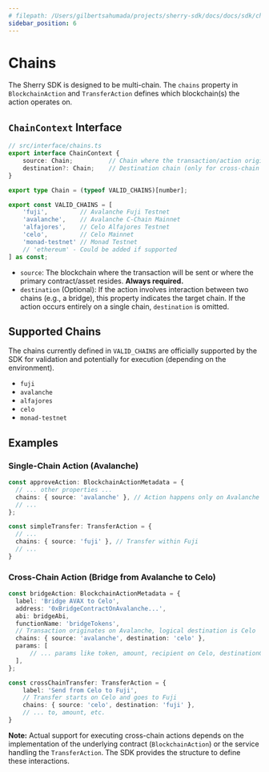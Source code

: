 ```yaml
---
# filepath: /Users/gilbertsahumada/projects/sherry-sdk/docs/docs/sdk/chains.md
sidebar_position: 6
---
```


# Chains

The Sherry SDK is designed to be multi-chain. The `chains` property in `BlockchainAction` and `TransferAction` defines which blockchain(s) the action operates on.

## `ChainContext` Interface

```typescript
// src/interface/chains.ts
export interface ChainContext {
    source: Chain;          // Chain where the transaction/action originates
    destination?: Chain;    // Destination chain (only for cross-chain actions)
}

export type Chain = (typeof VALID_CHAINS)[number];

export const VALID_CHAINS = [
    'fuji',         // Avalanche Fuji Testnet
    'avalanche',    // Avalanche C-Chain Mainnet
    'alfajores',    // Celo Alfajores Testnet
    'celo',         // Celo Mainnet
    'monad-testnet' // Monad Testnet
    // 'ethereum' - Could be added if supported
] as const;
```

-   `source`: The blockchain where the transaction will be sent or where the primary contract/asset resides. **Always required.**
-   `destination` (Optional): If the action involves interaction between two chains (e.g., a bridge), this property indicates the target chain. If the action occurs entirely on a single chain, `destination` is omitted.

## Supported Chains

The chains currently defined in `VALID_CHAINS` are officially supported by the SDK for validation and potentially for execution (depending on the environment).

-   `fuji`
-   `avalanche`
-   `alfajores`
-   `celo`
-   `monad-testnet`

## Examples

### Single-Chain Action (Avalanche)

```typescript
const approveAction: BlockchainActionMetadata = {
  // ... other properties ...
  chains: { source: 'avalanche' }, // Action happens only on Avalanche
  // ...
};

const simpleTransfer: TransferAction = {
  // ...
  chains: { source: 'fuji' }, // Transfer within Fuji
  // ...
}
```

### Cross-Chain Action (Bridge from Avalanche to Celo)

```typescript
const bridgeAction: BlockchainActionMetadata = {
  label: 'Bridge AVAX to Celo',
  address: '0xBridgeContractOnAvalanche...',
  abi: bridgeAbi,
  functionName: 'bridgeTokens',
  // Transaction originates on Avalanche, logical destination is Celo
  chains: { source: 'avalanche', destination: 'celo' },
  params: [
      // ... params like token, amount, recipient on Celo, destinationChainId (Celo's ID) ...
  ],
};

const crossChainTransfer: TransferAction = {
    label: 'Send from Celo to Fuji',
    // Transfer starts on Celo and goes to Fuji
    chains: { source: 'celo', destination: 'fuji' },
    // ... to, amount, etc.
}
```

**Note:** Actual support for executing cross-chain actions depends on the implementation of the underlying contract (`BlockchainAction`) or the service handling the `TransferAction`. The SDK provides the structure to define these interactions.